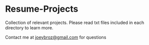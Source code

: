 # Resume-Projects

Collection of relevant projects. Please read txt files included in each directory to learn more. 

Contact me at joeybroz@gmail.com for questions
